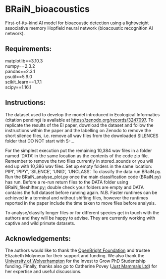 # BRaiN_bioacoustics
First-of-its-kind AI model for bioacoustic detection using a lightweight associative memory Hopfield neural network (bioacoustic recognition AI network).

## Requirements:

matplotlib==3.10.3  
numpy==2.3.2  
pandas==2.3.1  
psutil==5.9.0  
scikit_learn==1.7.1  
scipy==1.16.1  


## Instructions:

The dataset used to develop the model introduced in Ecological Informatics (citation pending) is available at https://zenodo.org/records/3247097. To replicate the results of the EI paper, download the dataset and follow the instructions within the paper and the labelling on Zenodo to remove the short silence files, i.e. remove all wav files from the downloaded SILENCES folder that DO NOT start with S-...

For the simplest execution put the remaining 10,384 wav files in a folder named ‘DATA’ in the same location as the contents of the code zip file. Remember to remove the two files currently in stored_sounds or you will end up with 10,386 wav files. Set up empty folders in the same location: PIPI’, ‘PIPY’, ‘SILENCE’, ‘UNID’, ‘UNCLASS’. To classify the data run BRaiN.py. Run the BRaiN_analyse_plot.py once the main classification code (BRaiN.py) has run. Before a re-run return files to the DATA folder using BRaiN_fileshifter.py; double check your folders are empty and DATA contains the full dataset before running again. N.B. Faster runtimes can be achieved in a terminal and without shifting files, however the runtimes reported in the paper include the time taken to move files before analysis.

To analyse/classify longer files or for different species get in touch with the authors and they will be happy to advise. They are currently working with captive and wild primate datasets.  

## Acknowledgements:

The authors would like to thank the [OpenBright Foundation](https://openbright.org.uk/) and trustee Elizabeth Molyneux for their support and funding. We also thank the [University of Wolverhampton](https://www.wlv.ac.uk/) for the Invest to Grow PhD Studentship funding. Finally, thanks also go to Catherine Povey ([Just Mammals Ltd](https://www.justmammals.co.uk/)) for her expertise and useful discussions.  

